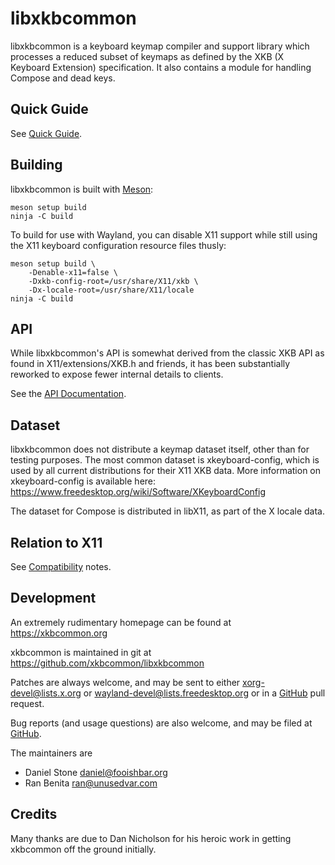 # libxkbcommon

libxkbcommon is a keyboard keymap compiler and support library which
processes a reduced subset of keymaps as defined by the XKB (X Keyboard
Extension) specification.  It also contains a module for handling Compose
and dead keys.

## Quick Guide

See [Quick Guide](doc/quick-guide.md).

## Building

libxkbcommon is built with [Meson](http://mesonbuild.com/):

    meson setup build
    ninja -C build

To build for use with Wayland, you can disable X11 support while still
using the X11 keyboard configuration resource files thusly:

    meson setup build \
        -Denable-x11=false \
        -Dxkb-config-root=/usr/share/X11/xkb \
        -Dx-locale-root=/usr/share/X11/locale
    ninja -C build

## API

While libxkbcommon's API is somewhat derived from the classic XKB API as found
in X11/extensions/XKB.h and friends, it has been substantially reworked to
expose fewer internal details to clients.

See the [API Documentation](https://xkbcommon.org/doc/current/modules.html).

## Dataset

libxkbcommon does not distribute a keymap dataset itself, other than for
testing purposes.  The most common dataset is xkeyboard-config, which is used
by all current distributions for their X11 XKB data.  More information on
xkeyboard-config is available here:
    https://www.freedesktop.org/wiki/Software/XKeyboardConfig

The dataset for Compose is distributed in libX11, as part of the X locale
data.

## Relation to X11

See [Compatibility](doc/compat.md) notes.

## Development

An extremely rudimentary homepage can be found at
    https://xkbcommon.org

xkbcommon is maintained in git at
    https://github.com/xkbcommon/libxkbcommon

Patches are always welcome, and may be sent to either
    <xorg-devel@lists.x.org> or <wayland-devel@lists.freedesktop.org>
or in a [GitHub](https://github.com/xkbcommon/libxkbcommon) pull request.

Bug reports (and usage questions) are also welcome, and may be filed at
[GitHub](https://github.com/xkbcommon/libxkbcommon/issues).

The maintainers are
- Daniel Stone <daniel@fooishbar.org>
- Ran Benita <ran@unusedvar.com>

## Credits

Many thanks are due to Dan Nicholson for his heroic work in getting xkbcommon
off the ground initially.
